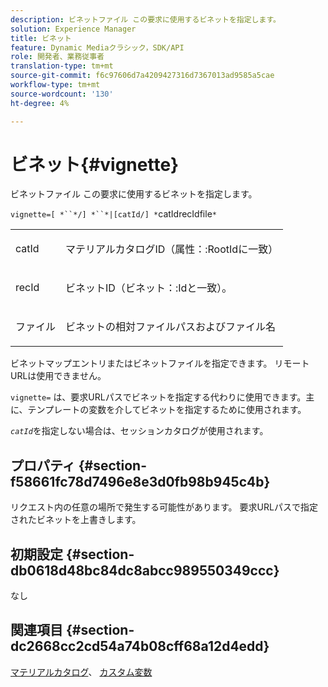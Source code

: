 ```yaml
---
description: ビネットファイル この要求に使用するビネットを指定します。
solution: Experience Manager
title: ビネット
feature: Dynamic Mediaクラシック，SDK/API
role: 開発者、業務従事者
translation-type: tm+mt
source-git-commit: f6c97606d7a4209427316d7367013ad9585a5cae
workflow-type: tm+mt
source-wordcount: '130'
ht-degree: 4%

---
```



# ビネット{#vignette}

ビネットファイル この要求に使用するビネットを指定します。

`vignette=[ *``*/] *``*|[catId/] *`catIdrecIdfile`*`

<table id="simpletable_432EC5501CA3431B83A762C3EE4E8DD2"> 
 <tr class="strow"> 
  <td class="stentry"> <p><span class="varname"> catId</span> </p> </td> 
  <td class="stentry"> <p>マテリアルカタログID（<span class="codeph">属性：:RootId</span>に一致） </p></td> 
 </tr> 
 <tr class="strow"> 
  <td class="stentry"> <p><span class="varname"> recId</span> </p></td> 
  <td class="stentry"> <p>ビネットID（<span class="codeph">ビネット：:Id</span>と一致）。 </p></td> 
 </tr> 
 <tr class="strow"> 
  <td class="stentry"> <p><span class="varname"> ファイル</span> </p></td> 
  <td class="stentry"> <p>ビネットの相対ファイルパスおよびファイル名 </p></td> 
 </tr> 
</table>

ビネットマップエントリまたはビネットファイルを指定できます。 リモートURLは使用できません。

`vignette=` は、要求URLパスでビネットを指定する代わりに使用できます。主に、テンプレートの変数を介してビネットを指定するために使用されます。

*`catId`*&#x200B;を指定しない場合は、セッションカタログが使用されます。

## プロパティ {#section-f58661fc78d7496e8e3d0fb98b945c4b}

リクエスト内の任意の場所で発生する可能性があります。 要求URLパスで指定されたビネットを上書きします。

## 初期設定 {#section-db0618d48bc84dc8abcc989550349ccc}

なし

## 関連項目 {#section-dc2668cc2cd54a74b08cff68a12d4edd}

[マテリアルカタログ](../../../../../ir-api/http-protocol/image-rendering-api-ref/c-ir-http-protocol-ref/c-ir-http-protocol-syntax-and-features/c-ir-http-material-catalogs/c-ir-http-material-catalogs.md#concept-772742c1688f420a88a56f5136ad1db2)、 [カスタム変数](../../../../../ir-api/http-protocol/image-rendering-api-ref/c-ir-http-protocol-ref/c-ir-http-protocol-syntax-and-features/c-ir-custom-variables/c-ir-custom-variables.md#concept-8a1d9a50d09a4b7b97b8c83365971f96)
